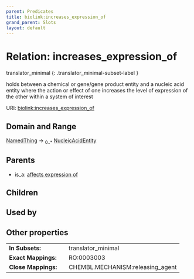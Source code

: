 ```yaml
---
parent: Predicates
title: biolink:increases_expression_of
grand_parent: Slots
layout: default
---
```


# Relation: increases_expression_of

translator_minimal
{: .translator_minimal-subset-label }


holds between a chemical or gene/gene product entity and a nucleic acid entity where the action or effect of one increases the level of expression of the other within a system of interest

URI: [biolink:increases_expression_of](https://w3id.org/biolink/vocab/increases_expression_of)

## Domain and Range

[NamedThing](NamedThing.md) ->  <sub>0..\*</sub> [NucleicAcidEntity](NucleicAcidEntity.md)

## Parents

 *  is_a: [affects expression of](affects_expression_of.md)

## Children


## Used by


## Other properties

|  |  |  |
| --- | --- | --- |
| **In Subsets:** | | translator_minimal |
| **Exact Mappings:** | | RO:0003003 |
| **Close Mappings:** | | CHEMBL.MECHANISM:releasing_agent |

